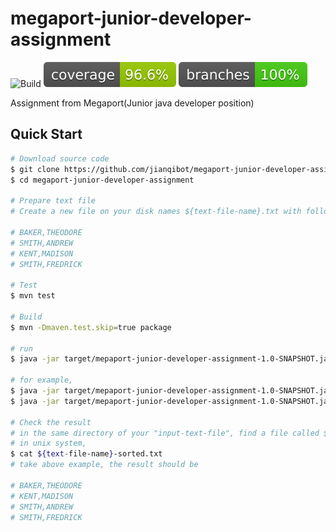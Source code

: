 # megaport-junior-developer-assignment

![Build](https://img.shields.io/github/workflow/status/jianqibot/megaport-junior-developer-assignment/Java%20CI%20with%20Maven) ![Coverage](.github/badges/jacoco.svg) ![Branches](.github/badges/branches.svg)

Assignment from Megaport(Junior java developer position)



## Quick Start


```sh
# Download source code
$ git clone https://github.com/jianqibot/megaport-junior-developer-assignment.git
$ cd megaport-junior-developer-assignment

# Prepare text file
# Create a new file on your disk names ${text-file-name}.txt with following example entries,
  
# BAKER,THEODORE
# SMITH,ANDREW
# KENT,MADISON
# SMITH,FREDRICK

# Test
$ mvn test

# Build 
$ mvn -Dmaven.test.skip=true package

# run
$ java -jar target/mepaport-junior-developer-assignment-1.0-SNAPSHOT.jar "Path-To-Your ${text-file-name}.txt"
  
# for example,
$ java -jar target/mepaport-junior-developer-assignment-1.0-SNAPSHOT.jar names.txt
$ java -jar target/mepaport-junior-developer-assignment-1.0-SNAPSHOT.jar ~/Documents/names.txt

# Check the result 
# in the same directory of your "input-text-file", find a file called ${text-file-name}-sorted.txt 
# in unix system,
$ cat ${text-file-name}-sorted.txt
# take above example, the result should be
  
# BAKER,THEODORE
# KENT,MADISON
# SMITH,ANDREW
# SMITH,FREDRICK
```
